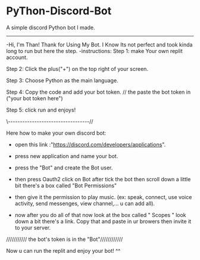 # PyThon-Discord-Bot
A simple discord Python bot I made.

----------------------------------------------------------------------------------


-Hi, I'm Than! Thank for Using My Bot. I Know Its not perfect and took kinda long to run but here the step.
-instructions:
Step 1: make Your own replit account.

Step 2: Click the plus("+") on the top right of your screen.

Step 3: Choose Python as the main language.

Step 4: Copy the code and add your bot token.
// the paste the bot token in ("your bot token here")

Step 5: click run and enjoys!


\\----------------------------------//



Here how to make your own discord bot:
- open this link :"https://discord.com/developers/applications".

- press new application and name your bot.

- press the "Bot" and create the Bot user.

- then press Oauth2 click on Bot after tick the bot then scroll down a little bit there's a box called "Bot Permissions"

- then give it the permission to play music.
(ex: speak, connect, use voice activity, send messenges, view channel,... u can add all).

- now after you do all of that now look at the box called " Scopes " look down a bit there's a link. Copy that and paste in ur browers then invite it to your server.


/////////// the bot's token is in the "Bot"////////////


Now u can run the replit and enjoy your bot! ^^
